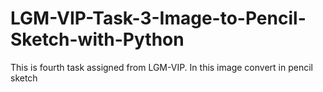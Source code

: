 # LGM-VIP-Task-3-Image-to-Pencil-Sketch-with-Python
This is fourth task assigned from LGM-VIP. In this image convert in pencil sketch  
